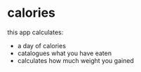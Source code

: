 calories
========

this app calculates:

- a day of calories
- catalogues what you have eaten
- calculates how much weight you gained

